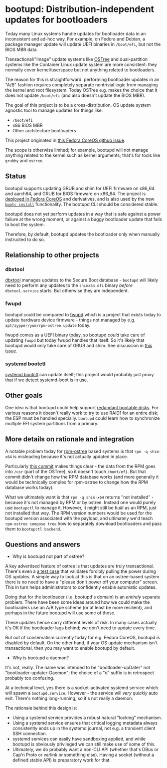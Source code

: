 # bootupd: Distribution-independent updates for bootloaders

Today many Linux systems handle updates for bootloader data
in an inconsistent and ad-hoc way.  For example, on
Fedora and Debian, a package manager update will update UEFI
binaries in `/boot/efi`, but not the BIOS MBR data.

Transactional/"image" update systems like [OSTree](https://github.com/ostreedev/ostree/)
and dual-partition systems like the Container Linux update system
are more consistent: they normally cover kernel/userspace but not anything
related to bootloaders.

The reason for this is straightforward: performing bootloader
updates in an "A/B" fashion requires completely separate nontrivial
logic from managing the kernel and root filesystem.  Today OSTree e.g.
makes the choice that it does not update `/boot/efi` (and also doesn't
update the BIOS MBR).

The goal of this project is to be a cross-distribution,
OS update system agnostic tool to manage updates for things like:

- `/boot/efi`
- x86 BIOS MBR
- Other architecture bootloaders

This project originated in [this Fedora CoreOS github issue](https://github.com/coreos/fedora-coreos-tracker/issues/510).

The scope is otherwise limited; for example, bootupd will not
manage anything related to the kernel such as kernel arguments;
that's for tools like `grubby` and `ostree`.

## Status

bootupd supports updating GRUB and shim for UEFI firmware on
x86_64 and aarch64, and GRUB for BIOS firmware on x86_64.
The project is [deployed in Fedora CoreOS](https://docs.fedoraproject.org/en-US/fedora-coreos/bootloader-updates/) and derivatives,
and is also used by the new [`bootc install`](https://github.com/containers/bootc/#using-bootc-install)
functionality.  The bootupd CLI should be considered stable.

bootupd does not yet perform updates in a way that is safe
against a power failure at the wrong moment, or
against a buggy bootloader update that fails to boot
the system.

Therefore, by default, bootupd updates the bootloader only when manually instructed to do so.

## Relationship to other projects

### dbxtool

[dbxtool](https://github.com/rhboot/dbxtool) manages updates
to the Secure Boot database - `bootupd` will likely need to
perform any updates to the `shimx64.efi` binary
*before* `dbxtool.service` starts.  But otherwise they are independent.

### fwupd

bootupd could be compared to [fwupd](https://github.com/fwupd/fwupd/) which is
a project that exists today to update hardware device firmware - things not managed
by e.g. `apt/zypper/yum/rpm-ostree update` today.

fwupd comes as a UEFI binary today, so bootupd *could* take care of updating `fwupd`
but today fwupd handles that itself.  So it's likely that bootupd would only take
care of GRUB and shim.  See discussion in [this issue](https://github.com/coreos/bootupd/issues/1).

### systemd bootctl

[systemd bootctl](https://man7.org/linux/man-pages/man1/bootctl.1.html) can update itself;
this project would probably just proxy that if we detect systemd-boot is in use.

## Other goals

One idea is that bootupd could help support [redundant bootable disks](https://github.com/coreos/fedora-coreos-tracker/issues/581).
For various reasons it doesn't really work to try to use RAID1 for an entire disk; the ESP must be handled
specially.  `bootupd` could learn how to synchronize multiple EFI system partitions from a primary.

## More details on rationale and integration

A notable problem today for [rpm-ostree](https://github.com/coreos/rpm-ostree/) based
systems is that `rpm -q shim-x64` is misleading because it's not actually
updated in place.

Particularly [this commit][1] makes things clear - the data
from the RPM goes into `/usr` (part of the OSTree), so it doesn't touch `/boot/efi`.
But that commit didn't change how the RPM database works (and more generally it
would be technically complex for rpm-ostree to change how the RPM database works today).

What we ultimately want is that `rpm -q shim-x64` returns "not installed" - because
it's not managed by RPM or by ostree.  Instead one would purely use `bootupctl` to manage it.
However, it might still be *built* as an RPM, just not installed that way. The RPM version numbers would be used
for the bootupd version associated with the payload, and ultimately we'd teach `rpm-ostree compose tree`
how to separately download bootloaders and pass them to `bootupctl backend`.

[1]: https://github.com/coreos/rpm-ostree/pull/969/commits/dc0e8db5bd92e1f478a0763d1a02b48e57022b59


## Questions and answers

- Why is bootupd not part of ostree?

A key advertised feature of ostree is that updates are truly transactional.
There's even a [a test case](https://blog.verbum.org/2020/12/01/committed-to-the-integrity-of-your-root-filesystem/)
that validates forcibly pulling the power during OS updates.  A simple
way to look at this is that on an ostree-based system there is no need
to have a "please don't power off your computer" screen.  This in turn
helps administrators to confidently enable automatic updates.

Doing that for the bootloader (i.e. bootupd's domain) is an *entirely* separate problem.
There have been some ideas around how we could make the bootloaders
use an A/B type scheme (or at least be more resilient), and perhaps in the future bootupd will
use some of those.

These updates hence carry different levels of risk.  In many cases
actually it's OK if the bootloader lags behind; we don't need to update
every time.

But out of conservatism currently today for e.g. Fedora CoreOS, bootupd is disabled
by default.  On the other hand, if your OS update mechanism isn't transactional,
then you may want to enable bootupd by default.

- Why is bootupd a daemon?

It's not, really.  The name was intended to be "bootloader-upDater"
not "bootloader-updater-Daemon"; the choice of a "d" suffix is
in retrospect probably too confusing.

At a technical level, yes there is a socket-activated systemd service
which will spawn a `bootupd.service`.  However - the service will
*very quickly* auto exit.  There's nothing long-running, so it's
not really a daemon.

The rationale behind this design is:

- Using a systemd service provides a robust natural "locking"
  mechanism.
- Using a systemd service ensures that critical logging metadata
  always consistently ends up in the systemd journal, not e.g.
  a transient client SSH connection.
- systemd services can easily have sandboxing applied, and
  while bootupd is obviously privileged we can still make use
  of some of this.
- Ultimately, we do probably want a non-CLI API (whether that's
  DBus or Cap'n Proto or varlink or something else).  Having
  a socket (without a defined stable API) is preparatory work for that.

